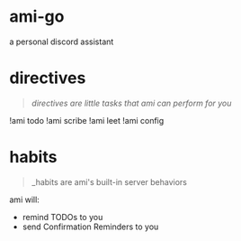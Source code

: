 # ami-go
a personal discord assistant  

# directives
> _directives are little tasks that ami can perform for you_

!ami todo
!ami scribe
!ami leet
!ami config

# habits
> _habits are ami's built-in server behaviors

ami will:
- remind TODOs to you
- send Confirmation Reminders to you
